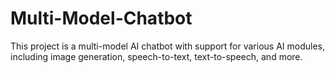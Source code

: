# Multi-Model-Chatbot
This project is a multi-model AI chatbot with support for various AI modules, including image generation, speech-to-text, text-to-speech, and more. 
